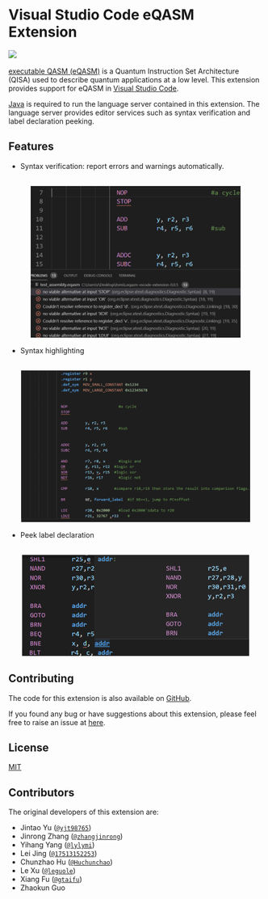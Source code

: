 # Visual Studio Code eQASM Extension

[![](https://img.shields.io/badge/license-MIT-brightgreen.svg)]()

[executable QASM (eQASM)](https://arxiv.org/abs/1808.02449v3) is a Quantum Instruction Set Architecture (QISA) used to describe quantum applications at a low level. This extension provides support for eQASM in [Visual Studio Code](https://code.visualstudio.com/).

[Java](https://java.com/en/download/) is required to run the language server contained in this extension. The language server provides editor services such as syntax verification and label declaration peeking.

## Features

- Syntax verification: report errors and warnings automatically.

<p align="center">
  <br />
  <img src="https://github.com/yjt98765/eqasm/blob/master/resources/syntax_error_correct.png?raw=true" alt="syntax_error_correct.png" height="300px" />
  <br />
</p>

- Syntax highlighting

<p align="center">
  <br />
  <img src="https://github.com/yjt98765/eqasm/blob/master/resources/highlight.jpg?raw=true" alt="highlight.jpg" height="300px" />
  <br />
</p>

- Peek label declaration

<p align="center">
  <br />
<img src="https://github.com/yjt98765/eqasm/blob/master/resources/goto_definition.png?raw=true" alt="goto_definition.png" height="200px">
  <br />
</p>

## Contributing
The code for this extension is also available on [GitHub](https://github.com/yjt98765/eqasm).

If you found any bug or have suggestions about this extension, please feel free to raise an issue at [here](https://github.com/yjt98765/eqasm/issues).


## License
[MIT](https://opensource.org/licenses/MIT)

## Contributors
The original developers of this extension are:
- Jintao Yu ([`@yjt98765`](https://github.com/yjt98765))
- Jinrong Zhang ([`@zhangjinrong`](https://github.com/zhangjinrong))
- Yihang Yang ([`@lylymi`](https://github.com/lylymi))
- Lei Jing ([`@17513152253`](https://github.com/17513152253))
- Chunzhao Hu ([`@Huchunchao`](https://github.com/Huchunchao))
- Le Xu ([`@leguole`](https://github.com/leguole))
- Xiang Fu ([`@gtaifu`](https://github.com/gtaifu))
- Zhaokun Guo

